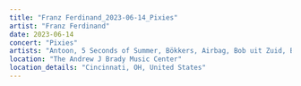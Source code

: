 ```yaml
---
title: "Franz Ferdinand_2023-06-14_Pixies"
artist: "Franz Ferdinand"
date: 2023-06-14
concert: "Pixies"
artists: "Antoon, 5 Seconds of Summer, Bökkers, Airbag, Bob uit Zuid, Bully, Coach Party, Blaas of Glory, Carlos Sadness, Claude, Carolina Durante, Aczino, Pixies, Franz Ferdinand, Dorian"
location: "The Andrew J Brady Music Center"
location_details: "Cincinnati, OH, United States"
---
```

